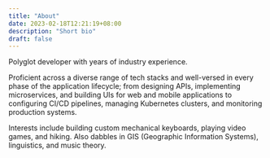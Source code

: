 ```yaml
---
title: "About"
date: 2023-02-18T12:21:19+08:00
description: "Short bio"
draft: false
---
```

Polyglot developer with years of industry experience.

Proficient across a diverse range of tech stacks and well-versed in every phase of the application lifecycle; from designing APIs, implementing microservices, and building UIs for web and mobile applications to configuring CI/CD pipelines, managing Kubernetes clusters, and monitoring production systems.

Interests include building custom mechanical keyboards, playing video games, and hiking. Also dabbles in GIS (Geographic Information Systems), linguistics, and music theory.
